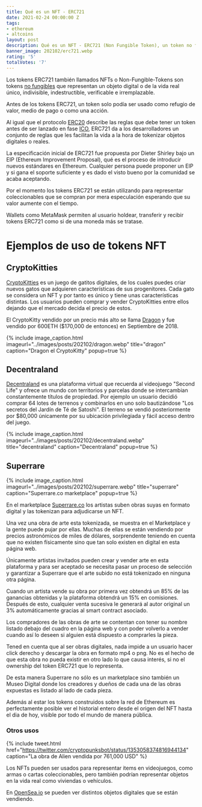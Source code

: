 ```yaml
---
title: Qué es un NFT - ERC721
date: 2021-02-24 00:00:00 Z
tags:
- ethereum
- altcoins
layout: post
description: Qué es un NFT - ERC721 (Non Fungible Token), un token no fungible.
banner_image: 202102/erc721.webp
rating: '5'
totalVotes: '7'
---
```


Los tokens ERC721 también llamados NFTs o Non-Fungible-Tokens son tokens [no fungibles](/fungibilidad/) que representan un objeto digital o de la vida real único, indivisible, indestructible, verificable e irremplazable.

Antes de los tokens ERC721, un token solo podía ser usado como refugio de valor, medio de pago o como una acción.

<!--more-->

Al igual que el protocolo [ERC20](/token-erc20/) describe las reglas que debe tener un token antes de ser lanzado en fase [ICO](/que-es-una-ico/), ERC721 da a los desarrolladores un conjunto de reglas que les facilitan la vida a la hora de tokenizar objetos digitales o reales.

La especificación inicial de ERC721 fue propuesta por Dieter Shirley  bajo un EIP (Ethereum Improvement Proposal), qué es el proceso de introducir nuevos estándares en Ethereum. Cualquier persona puede proponer un EIP y si gana el soporte suficiente y es dado el visto bueno por la comunidad se acaba aceptando.

Por el momento los tokens ERC721 se están utilizando para representar coleccionables que se compran por mera especulación esperando que su valor aumente con el tiempo.

Wallets como MetaMask permiten al usuario holdear, transferir y recibir tokens ERC721 como si de una moneda más se tratase.


# Ejemplos de uso de tokens NFT

## CryptoKitties

<a rel="nofollow" href="https://www.cryptokitties.co/">CryptoKitties</a> es un juego de gatitos digitales, de los cuales puedes criar nuevos gatos que adquieren características de sus progenitores. 
Cada gato se considera un NFT y por tanto es único y tiene unas características distintas. Los usuarios pueden comprar y vender CryptoKitties entre ellos dejando que el mercado decida el precio de estos.

El CryptoKitty vendido por un precio más alto se llama <a rel="nofollow" href="https://www.cryptokitties.co/kitty/896775">Dragon</a> y fue vendido por 600ETH ($170,000 de entonces) en Septiembre de 2018.

{% include image_caption.html imageurl="../images/posts/202102/dragon.webp" title="dragon" caption="Dragon el CryptoKitty" popup=true %}

## Decentraland

<a rel="nofollow" href="https://decentraland.org/">Decentraland</a> es una plataforma virtual que recuerda al videojuego "Second Life" y ofrece un mundo con territorios y parcelas donde se intercambian constantemente títulos de propiedad. Por ejemplo un usuario decidió comprar 64 lotes de terrenos y combinarlos en uno solo bautizándose "Los secretos del Jardín de Té de Satoshi". El terreno se vendió posteriormente por $80,000 únicamente por su ubicación privilegiada y fácil acceso dentro del juego.

{% include image_caption.html imageurl="../images/posts/202102/decentraland.webp" title="decentraland" caption="Decentraland" popup=true %}

## Superrare

{% include image_caption.html imageurl="../images/posts/202102/superrare.webp" title="superrare" caption="Superrare.co marketplace" popup=true %}

En el marketplace <a rel="nofollow" href="https://superrare.co/">Superrare.co</a> los artistas suben obras suyas en formato digital y las tokenizan para adjudicarse un NFT.

Una vez una obra de arte esta tokenizada, se muestra en el Marketplace y la gente puede pujar por ellas. Muchas de ellas se están vendiendo por precios astronómicos de miles de dólares, sorprendente teniendo en cuenta que no existen físicamente sino que tan solo existen en digital en esta página web.

Únicamente artistas invitados pueden crear y vender arte en esta plataforma y para ser aceptado se necesita pasar un proceso de selección y garantizar a Superrare que el arte subido no está tokenizado en ninguna otra página.

Cuando un artista vende su obra por primera vez obtendrá un 85% de las ganancias obtenidas y la plataforma obtendrá un 15% en comisiones. Después de esto, cualquier venta sucesiva le generará al autor original un 3% automáticamente gracias al smart contract asociado.

Los compradores de las obras de arte se contentan con tener su nombre listado debajo del cuadro en la página web y con poder volverlo a vender cuando así lo deseen si alguien está dispuesto a comprarles la pieza.

Tened en cuenta que al ser obras digitales, nada impide a un usuario hacer click derecho y descargar la obra en formato mp4 o png. No es el hecho de que esta obra no pueda existir en otro lado lo que causa interés, si no el ownership del token ERC721 que lo representa.

De esta manera Superrare no sólo es un marketplace sino también un Museo Digital donde los creadores y dueños de cada una de las obras expuestas es listado al lado de cada pieza.

Además al estar los tokens construidos sobre la red de Ethereum es perfectamente posible ver el historial entero desde el origen del NFT hasta el dia de hoy, visible por todo el mundo de manera pública.


### Otros usos

{% include tweet.html href="https://twitter.com/cryptopunksbot/status/1353058374816944134" caption="La obra de Alien vendida por 761,000 USD" %}

Los NFTs pueden ser usados para representar items en videojuegos, como armas o cartas coleccionables, pero también podrían representar objetos en la vida real como viviendas o vehículos.

En <a rel="nofollow" href=" https://opensea.io/">OpenSea.io</a> se pueden ver distintos objetos digitales que se están vendiendo.